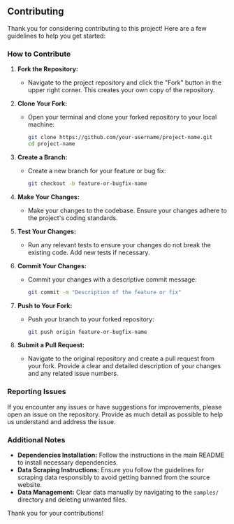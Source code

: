 ## Contributing

Thank you for considering contributing to this project! Here are a few guidelines to help you get started:

### How to Contribute

1. **Fork the Repository:**
   - Navigate to the project repository and click the "Fork" button in the upper right corner. This creates your own copy of the repository.

2. **Clone Your Fork:**
   - Open your terminal and clone your forked repository to your local machine:
     ```bash
     git clone https://github.com/your-username/project-name.git
     cd project-name
     ```

3. **Create a Branch:**
   - Create a new branch for your feature or bug fix:
     ```bash
     git checkout -b feature-or-bugfix-name
     ```

4. **Make Your Changes:**
   - Make your changes to the codebase. Ensure your changes adhere to the project's coding standards.

5. **Test Your Changes:**
   - Run any relevant tests to ensure your changes do not break the existing code. Add new tests if necessary.

6. **Commit Your Changes:**
   - Commit your changes with a descriptive commit message:
     ```bash
     git commit -m "Description of the feature or fix"
     ```

7. **Push to Your Fork:**
   - Push your branch to your forked repository:
     ```bash
     git push origin feature-or-bugfix-name
     ```

8. **Submit a Pull Request:**
   - Navigate to the original repository and create a pull request from your fork. Provide a clear and detailed description of your changes and any related issue numbers.


### Reporting Issues

If you encounter any issues or have suggestions for improvements, please open an issue on the repository. Provide as much detail as possible to help us understand and address the issue.

### Additional Notes

- **Dependencies Installation:**
  Follow the instructions in the main README to install necessary dependencies.
- **Data Scraping Instructions:**
  Ensure you follow the guidelines for scraping data responsibly to avoid getting banned from the source website.
- **Data Management:**
  Clear data manually by navigating to the `samples/` directory and deleting unwanted files.

Thank you for your contributions!
